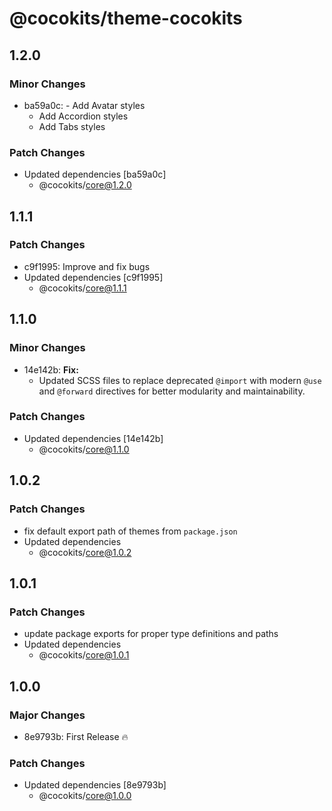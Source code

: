 # @cocokits/theme-cocokits

## 1.2.0

### Minor Changes

- ba59a0c: - Add Avatar styles
  - Add Accordion styles
  - Add Tabs styles

### Patch Changes

- Updated dependencies [ba59a0c]
  - @cocokits/core@1.2.0

## 1.1.1

### Patch Changes

- c9f1995: Improve and fix bugs
- Updated dependencies [c9f1995]
  - @cocokits/core@1.1.1

## 1.1.0

### Minor Changes

- 14e142b: **Fix:**
  - Updated SCSS files to replace deprecated `@import` with modern `@use` and `@forward` directives for better modularity and maintainability.

### Patch Changes

- Updated dependencies [14e142b]
  - @cocokits/core@1.1.0

## 1.0.2

### Patch Changes

- fix default export path of themes from `package.json`
- Updated dependencies
  - @cocokits/core@1.0.2

## 1.0.1

### Patch Changes

- update package exports for proper type definitions and paths
- Updated dependencies
  - @cocokits/core@1.0.1

## 1.0.0

### Major Changes

- 8e9793b: First Release 🔥

### Patch Changes

- Updated dependencies [8e9793b]
  - @cocokits/core@1.0.0
